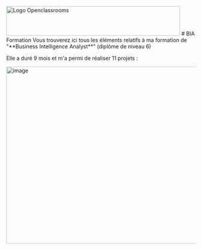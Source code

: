 <img width="462" height="78" alt="Logo Openclassrooms" src="https://github.com/user-attachments/assets/ef8ab7d0-9413-470e-8fd4-e9c6dc2bdac9" />
# BIA Formation
Vous trouverez ici tous les éléments relatifs à ma formation de "**Business Intelligence Analyst**" (diplôme de niveau 6)

Elle a duré 9 mois et m'a permi de réaliser 11 projets :

<img width="1343" height="469" alt="image" src="https://github.com/user-attachments/assets/49e1c35b-a374-4dad-af1c-c82537669ed8" />



